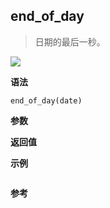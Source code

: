## end_of_day

> 日期的最后一秒。

![](https://img.shields.io/badge/-Date-blue)

**语法**

`end_of_day(date)`

**参数**

**返回值**

**示例**

```js

```

**参考**
